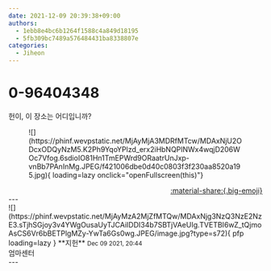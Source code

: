 ```yaml
---
date: 2021-12-09 20:39:38+09:00
authors:
  - 1ebb8e4bc6b1264f1588c4a849d18195
  - 5fb309bc7489a576484431ba8338807e
categories:
  - Jiheon
---
```


# 0-96404348

<div class="post-container" markdown="1">
<div class="content-container md-sidebar__scrollwrap" markdown="1">

헌이, 이 장소는 어디입니까?
<figure markdown="1">
![](https://phinf.wevpstatic.net/MjAyMjA3MDRfMTcw/MDAxNjU2ODcxODQyNzM5.K2Ph9YqoYPlzd_erx2iHbNQPlNWx4wqjD206WOc7Vfog.6sdioIO81Hn1TmEPWrd9ORaatrUnJxp-vnBb7PAnInMg.JPEG/f421006dbe0d40c0803f3f230aa8520a195.jpg){ loading=lazy onclick="openFullscreen(this)"}
</figure>


</div>
</div>

<div style="text-align: right;" markdown="1">
<a href="https://weverse.io/fromis9/fanpost/0-96404348" style="text-align: right;">:material-share:{.big-emoji}</a>
</div>
---

<div class="comments-container md-sidebar__scrollwrap" markdown="1">
<div class="comment" markdown="1">
<div class='id-container' markdown="1">
![](https://phinf.wevpstatic.net/MjAyMzA2MjZfMTQw/MDAxNjg3NzQ3NzE2NzE3.sTjhSGjoy3v4YWgOusaUyTJCAiIDDI34b7SBTjVAeUIg.TVETBI6wZ_tQjmoAsCS6Vr6bBETPlgMZy-YwTa6Gs0wg.JPEG/image.jpg?type=s72){ pfp loading=lazy }
**<span class="artist">지헌</span>** <small>Dec 09 2021, 20:44</small><br>
</div>
<div class='comment-body' markdown="1">
엄마센터
</div>
</div>
</div>
---
